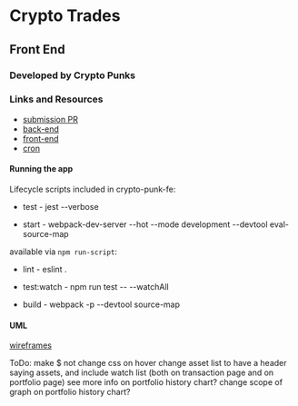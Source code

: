# Crypto Trades

## Front End

### Developed by Crypto Punks

### Links and Resources
* [submission PR](http://xyz.com)
* [back-end](https://crypto-trades-2020.herokuapp.com/)
* [front-end](https://crypto-trades-2020.netlify.com)
* [cron](cron-job.org)


#### Running the app


Lifecycle scripts included in crypto-punk-fe:

 * test -
    jest --verbose

 * start -
    webpack-dev-server --hot --mode development --devtool eval-source-map

available via `npm run-script`:

 * lint -
    eslint .

 * test:watch -
    npm run test -- --watchAll

 * build -
    webpack -p --devtool source-map

#### UML
[wireframes](src/images/crypto-trades-wireframes.jpg)


ToDo: 
make $ not change css on hover
change asset list to have a header saying assets, and include watch list (both on transaction page and on portfolio page)
see more info on portfolio history chart?
change scope of graph on portfolio history chart?
